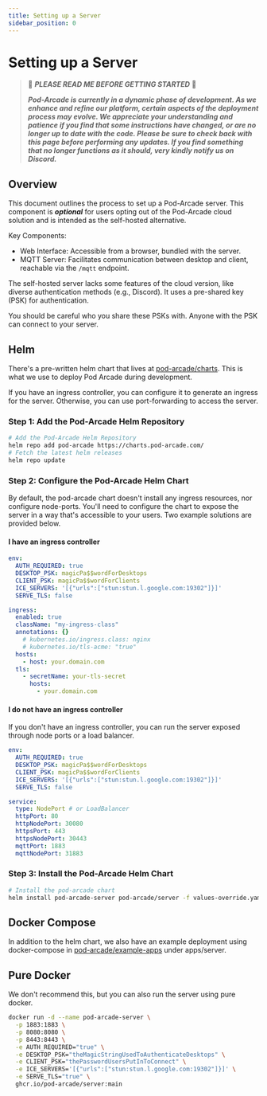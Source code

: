 ```yaml
---
title: Setting up a Server
sidebar_position: 0
---
```

# Setting up a Server

> :construction: ***PLEASE READ ME BEFORE GETTING STARTED*** :construction:
>
> ***Pod-Arcade is currently in a dynamic phase of development. As we enhance and refine our platform, certain aspects of the deployment process may evolve. We appreciate your understanding and patience if you find that some instructions have changed, or are no longer up to date with the code. Please be sure to check back with this page before performing any updates. If you find something that no longer functions as it should, very kindly notify us on Discord.***

## Overview

This document outlines the process to set up a Pod-Arcade server. This component is ***optional*** for users opting out of the Pod-Arcade cloud solution and is intended as the self-hosted alternative.

Key Components:

- Web Interface: Accessible from a browser, bundled with the server.
- MQTT Server: Facilitates communication between desktop and client, reachable via the `/mqtt` endpoint.

The self-hosted server lacks some features of the cloud version, like diverse authentication methods (e.g., Discord). It uses a pre-shared key (PSK) for authentication.

You should be careful who you share these PSKs with. Anyone with the PSK can connect to your server.

## Helm

There's a pre-written helm chart that lives at [pod-arcade/charts](https://github.com/pod-arcade/charts). This is what we use to deploy Pod Arcade during development.

If you have an ingress controller, you can configure it to generate an ingress for the server. Otherwise, you can use port-forwarding to access the server.

### Step 1: Add the Pod-Arcade Helm Repository

```bash title="shell"
# Add the Pod-Arcade Helm Repository
helm repo add pod-arcade https://charts.pod-arcade.com/
# Fetch the latest helm releases
helm repo update
```

### Step 2: Configure the Pod-Arcade Helm Chart

By default, the pod-arcade chart doesn't install any ingress resources, nor configure node-ports. You'll need to configure the chart to expose the server in a way that's accessible to your users. Two example solutions are provided below.

#### I have an ingress controller

```yaml title="values-override.yaml"
env:
  AUTH_REQUIRED: true
  DESKTOP_PSK: magicPa$$wordForDesktops
  CLIENT_PSK: magicPa$$wordForClients
  ICE_SERVERS: '[{"urls":["stun:stun.l.google.com:19302"]}]'
  SERVE_TLS: false

ingress:
  enabled: true
  className: "my-ingress-class"
  annotations: {}
    # kubernetes.io/ingress.class: nginx
    # kubernetes.io/tls-acme: "true"
  hosts: 
    - host: your.domain.com
  tls: 
    - secretName: your-tls-secret
      hosts:
        - your.domain.com
```

#### I do not have an ingress controller

If you don't have an ingress controller, you can run the server exposed through node ports or a load balancer.

```yaml title="values-override.yaml"
env:
  AUTH_REQUIRED: true
  DESKTOP_PSK: magicPa$$wordForDesktops
  CLIENT_PSK: magicPa$$wordForClients
  ICE_SERVERS: '[{"urls":["stun:stun.l.google.com:19302"]}]'
  SERVE_TLS: false

service:
  type: NodePort # or LoadBalancer
  httpPort: 80
  httpNodePort: 30080
  httpsPort: 443
  httpsNodePort: 30443
  mqttPort: 1883
  mqttNodePort: 31883
```

### Step 3: Install the Pod-Arcade Helm Chart

```bash title="shell"
# Install the pod-arcade chart
helm install pod-arcade-server pod-arcade/server -f values-override.yaml
```

## Docker Compose

In addition to the helm chart, we also have an example deployment using docker-compose in [pod-arcade/example-apps](https://github.com/pod-arcade/example-apps) under apps/server.

## Pure Docker

We don't recommend this, but you can also run the server using pure docker. 

```bash title="shell"
docker run -d --name pod-arcade-server \
  -p 1883:1883 \
  -p 8080:8080 \
  -p 8443:8443 \
  -e AUTH_REQUIRED="true" \
  -e DESKTOP_PSK="theMagicStringUsedToAuthenticateDesktops" \
  -e CLIENT_PSK="thePasswordUsersPutInToConnect" \
  -e ICE_SERVERS='[{"urls":["stun:stun.l.google.com:19302"]}]' \
  -e SERVE_TLS="true" \
  ghcr.io/pod-arcade/server:main
```